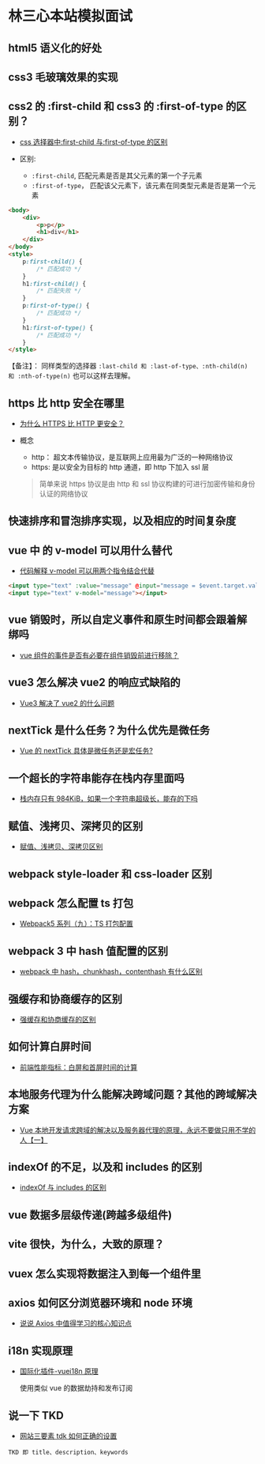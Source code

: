 # 林三心本站模拟面试

##  html5 语义化的好处

##  css3 毛玻璃效果的实现

##  css2 的 :first-child 和 css3 的 :first-of-type 的区别？

- [css 选择器中:first-child 与:first-of-type 的区别](https://www.cnblogs.com/2050/p/3569509.html)

- 区别:

  - `:first-child`, 匹配元素是否是其父元素的第一个子元素
  - `:first-of-type`， 匹配该父元素下，该元素在同类型元素是否是第一个元素

```html
<body>
	<div>
		<p>p</p>
		<h1>div</h1>
	</div>
</body>
<style>
	p:first-child() {
		/* 匹配成功 */
	}
	h1:first-child() {
		/* 匹配失败 */
	}
	p:first-of-type() {
		/* 匹配成功 */
	}
	h1:first-of-type() {
		/* 匹配成功 */
	}
</style>
```

【备注】： 同样类型的选择器 `:last-child 和 :last-of-type、:nth-child(n) 和 :nth-of-type(n)` 也可以这样去理解。

##  https 比 http 安全在哪里

- [为什么 HTTPS 比 HTTP 更安全？](https://juejin.cn/post/6844903830987997197)

- 概念

  - http： 超文本传输协议，是互联网上应用最为广泛的一种网络协议
  - https: 是以安全为目标的 http 通道，即 http 下加入 ssl 层

  > 简单来说 https 协议是由 http 和 ssl 协议构建的可进行加密传输和身份认证的网络协议

##  快速排序和冒泡排序实现，以及相应的时间复杂度

##  vue 中 的 v-model 可以用什么替代

- [代码解释 v-model 可以用两个指令结合代替 ](https://blog.csdn.net/weixin_45389051/article/details/104704627)

```html
<input type="text" :value="message" @input="message = $event.target.value"></input>
<input type="text" v-model="message"></input>
```

##  vue 销毁时，所以自定义事件和原生时间都会跟着解绑吗

- [vue 组件的事件是否有必要在组件销毁前进行移除？](https://segmentfault.com/q/1010000016613680/)

##  vue3 怎么解决 vue2 的响应式缺陷的

- [Vue3 解决了 vue2 的什么问题](https://blog.csdn.net/weixin_54182512/article/details/121349580)

##  nextTick 是什么任务？为什么优先是微任务

- [Vue 的 nextTick 具体是微任务还是宏任务?](https://juejin.cn/post/6875492931726376974)

##  一个超长的字符串能存在栈内存里面吗

- [栈内存只有 984KiB，如果一个字符串超级长，能存的下吗](https://juejin.cn/post/7054195221239693342)

##  赋值、浅拷贝、深拷贝的区别

- [赋值、浅拷贝、深拷贝区别](https://juejin.cn/post/6844904100061003783)

##  webpack style-loader 和 css-loader 区别

##  webpack 怎么配置 ts 打包

- [Webpack5 系列（九）：TS 打包配置](https://juejin.cn/post/7028532437458092068)

##  webpack 3 中 hash 值配置的区别

- [webpack 中 hash，chunkhash，contenthash 有什么区别](https://zhuanlan.zhihu.com/p/416294253)

##  强缓存和协商缓存的区别

- [强缓存和协商缓存的区别](https://www.jianshu.com/p/1a1536ab01f1)

##  如何计算白屏时间

- [前端性能指标：白屏和首屏时间的计算](https://zhuanlan.zhihu.com/p/344120636)

##  本地服务代理为什么能解决跨域问题？其他的跨域解决方案

- [Vue 本地开发请求跨域的解决以及服务器代理的原理，永远不要做只用不学的人【一】](https://juejin.cn/post/7024712515422519303/)

##  indexOf 的不足，以及和 includes 的区别

- [indexOf 与 includes 的区别](https://zhuanlan.zhihu.com/p/31712495)

##  vue 数据多层级传递(跨越多级组件)

##  vite 很快，为什么，大致的原理？

##  vuex 怎么实现将数据注入到每一个组件里

##  axios 如何区分浏览器环境和 node 环境

- [说说 Axios 中值得学习的核心知识点](https://zhuanlan.zhihu.com/p/269495606)

##  i18n 实现原理

- [国际化插件-vuei18n 原理](https://juejin.cn/post/6844904148794621965)

  使用类似 vue 的数据劫持和发布订阅

##  说一下 TKD

- [网站三要素 tdk 如何正确的设置](https://blog.csdn.net/weixin_33885253/article/details/92729493)

`TKD 即 title、description、keywords`
